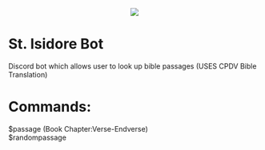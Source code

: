 <p align="center">
  <img src="https://i2.wp.com/www.thomryng.com/amateurmonk/wp-content/uploads/2020/04/3b7b4a0f6370f16514c6568d4a4dc6c7_XL.jpg?fit=200%2C250" />
</p>

# St. Isidore Bot
Discord bot which allows user to look up bible passages (USES CPDV Bible Translation)

# Commands:

$passage (Book Chapter:Verse-Endverse) <br />
$randompassage <br />

